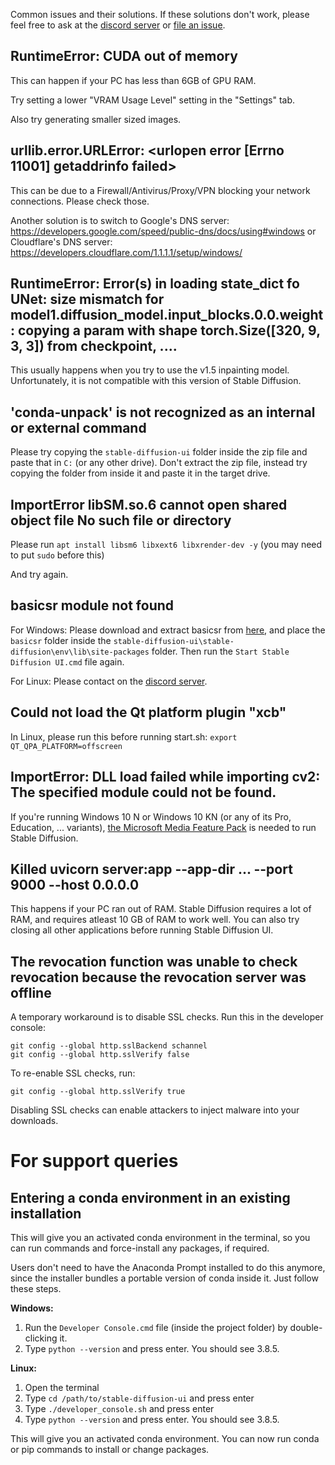 Common issues and their solutions. If these solutions don't work, please feel free to ask at the [discord server](https://discord.com/invite/u9yhsFmEkB) or [file an issue](https://github.com/cmdr2/stable-diffusion-ui/issues).

## RuntimeError: CUDA out of memory
This can happen if your PC has less than 6GB of GPU RAM.

Try setting a lower "VRAM Usage Level" setting in the "Settings" tab.

Also try generating smaller sized images.

## urllib.error.URLError: <urlopen error [Errno 11001] getaddrinfo failed>
This can be due to a Firewall/Antivirus/Proxy/VPN blocking your network connections. Please check those.

Another solution is to switch to Google's DNS server: https://developers.google.com/speed/public-dns/docs/using#windows or Cloudflare's DNS server: https://developers.cloudflare.com/1.1.1.1/setup/windows/

## RuntimeError: Error(s) in loading state_dict fo UNet: size mismatch for model1.diffusion_model.input_blocks.0.0.weight: copying a param with shape torch.Size([320, 9, 3, 3]) from checkpoint, ....
This usually happens when you try to use the v1.5 inpainting model. Unfortunately, it is not compatible with this version of Stable Diffusion.

## 'conda-unpack' is not recognized as an internal or external command
Please try copying the `stable-diffusion-ui` folder inside the zip file and paste that in `C:` (or any other drive). Don't extract the zip file, instead try copying the folder from inside it and paste it in the target drive.

## ImportError libSM.so.6 cannot open shared object file No such file or directory
Please run `apt install libsm6 libxext6 libxrender-dev -y` (you may need to put `sudo` before this)

And try again.

## basicsr module not found
For Windows: Please download and extract basicsr from [here](https://github.com/cmdr2/stable-diffusion-ui/releases/download/v2.16/basicsr-win64.zip), and place the `basicsr` folder inside the `stable-diffusion-ui\stable-diffusion\env\lib\site-packages` folder. Then run the `Start Stable Diffusion UI.cmd` file again.

For Linux: Please contact on the [discord server](https://discord.com/invite/u9yhsFmEkB).

## Could not load the Qt platform plugin "xcb"
In Linux, please run this before running start.sh: `export QT_QPA_PLATFORM=offscreen`

## ImportError: DLL load failed while importing cv2: The specified module could not be found.
If you're running Windows 10 N or Windows 10 KN (or any of its Pro, Education, ... variants), [the Microsoft Media Feature Pack](https://www.microsoft.com/en-us/software-download/mediafeaturepack) is needed to run Stable Diffusion.

## Killed uvicorn server:app --app-dir ... --port 9000 --host 0.0.0.0
This happens if your PC ran out of RAM. Stable Diffusion requires a lot of RAM, and requires atleast 10 GB of RAM to work well. You can also try closing all other applications before running Stable Diffusion UI.

## The revocation function was unable to check revocation because the revocation server was offline
A temporary workaround is to disable SSL checks. Run this in the developer console:
```
git config --global http.sslBackend schannel
git config --global http.sslVerify false
```
To re-enable SSL checks, run:
```
git config --global http.sslVerify true
```
Disabling SSL checks can enable attackers to inject malware into your downloads.

# For support queries
## Entering a conda environment in an existing installation
This will give you an activated conda environment in the terminal, so you can run commands and force-install any packages, if required.

Users don't need to have the Anaconda Prompt installed to do this anymore, since the installer bundles a portable version of conda inside it. Just follow these steps.

**Windows:**
1. Run the `Developer Console.cmd` file (inside the project folder) by double-clicking it.
2. Type `python --version` and press enter. You should see 3.8.5.

**Linux:**
1. Open the terminal
2. Type `cd /path/to/stable-diffusion-ui` and press enter
3. Type `./developer_console.sh` and press enter
4. Type `python --version` and press enter. You should see 3.8.5.

This will give you an activated conda environment. You can now run conda or pip commands to install or change packages.
